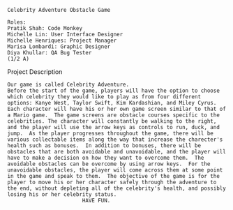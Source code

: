 	Celebrity Adventure Obstacle Game
 
	Roles:
	Pratik Shah: Code Monkey
	Michelle Lin: User Interface Designer
	Michelle Henriques: Project Manager
	Marisa Lombardi: Graphic Designer
	Diya Khullar: QA Bug Tester
	(1/2 A)

Project Description

	Our game is called Celebrity Adventure. 
	Before the start of the game, players will have the option to choose which celebrity they would like to play as from four different options: Kanye West, Taylor Swift, Kim Kardashian, and Miley Cyrus.  Each character will have his or her own game screen similar to that of a Mario game.  The game screens are obstacle courses specific to the celebrities. The character will constantly be walking to the right, and the player will use the arrow keys as controls to run, duck, and jump.  As the player progresses throughout the game, there will be various collectable items along the way that increase the charecter's health such as bonuses.  In addition to bonuses, there will be obstacles that are both avoidable and unavoidable, and the player will have to make a decision on how they want to overcome them.  The avoidable obstacles can be overcome by using arrow keys.  For the unavoidable obstacles, the player will come across them at some point in the game and speak to them.  The objective of the game is for the player to move his or her character safely through the adventure to the end, without depleting all of the celebrity's health, and possibly losing his or her celebrity status.
							HAVE FUN.

